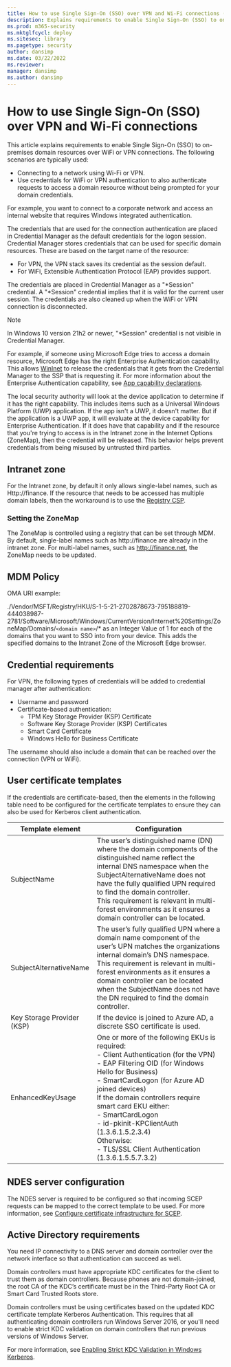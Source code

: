```yaml
---
title: How to use Single Sign-On (SSO) over VPN and Wi-Fi connections (Windows 10 and Windows 11)
description: Explains requirements to enable Single Sign-On (SSO) to on-premises domain resources over WiFi or VPN connections.
ms.prod: m365-security
ms.mktglfcycl: deploy
ms.sitesec: library
ms.pagetype: security
author: dansimp
ms.date: 03/22/2022
ms.reviewer: 
manager: dansimp
ms.author: dansimp
---
```


# How to use Single Sign-On (SSO) over VPN and Wi-Fi connections

This article explains requirements to enable Single Sign-On (SSO) to on-premises domain resources over WiFi or VPN connections. The following scenarios are typically used:

- Connecting to a network using Wi-Fi or VPN.
- Use credentials for WiFi or VPN authentication to also authenticate requests to access a domain resource without being prompted for your domain credentials.

For example, you want to connect to a corporate network and access an internal website that requires Windows integrated authentication.

The credentials that are used for the connection authentication are placed in Credential Manager as the default credentials for the logon session. Credential Manager stores credentials that can be used for specific domain resources. These are based on the target name of the resource:
- For VPN, the VPN stack saves its credential as the session default.
- For WiFi, Extensible Authentication Protocol (EAP) provides support.

The credentials are placed in Credential Manager as a "\*Session" credential.
A "\*Session" credential implies that it is valid for the current user session.
The credentials are also cleaned up when the WiFi or VPN connection is disconnected.

> [!NOTE]
> In Windows 10 version 21h2 or newer, "\*Session" credential is not visible in Credential Manager.

For example, if someone using Microsoft Edge tries to access a domain resource, Microsoft Edge has the right Enterprise Authentication capability. This allows [WinInet](/windows/win32/wininet/wininet-reference) to release the credentials that it gets from the Credential Manager to the SSP that is requesting it.
For more information about the Enterprise Authentication capability, see [App capability declarations](/windows/uwp/packaging/app-capability-declarations).

The local security authority will look at the device application to determine if it has the right capability. This includes items such as a Universal Windows Platform (UWP) application.
If the app isn't a UWP, it doesn't matter.
But if the application is a UWP app, it will evaluate at the device capability for Enterprise Authentication.
If it does have that capability and if the resource that you're trying to access is in the Intranet zone in the Internet Options (ZoneMap), then the credential will be released.
This behavior helps prevent credentials from being misused by untrusted third parties.

## Intranet zone

For the Intranet zone, by default it only allows single-label names, such as Http://finance.
If the resource that needs to be accessed has multiple domain labels, then the workaround is to use the [Registry CSP](/windows/client-management/mdm/registry-csp).

### Setting the ZoneMap

The ZoneMap is controlled using a registry that can be set through MDM.
By default, single-label names such as http://finance are already in the intranet zone.
For multi-label names, such as http://finance.net, the ZoneMap needs to be updated.

## MDM Policy

OMA URI example:

./Vendor/MSFT/Registry/HKU/S-1-5-21-2702878673-795188819-444038987-2781/Software/Microsoft/Windows/CurrentVersion/Internet%20Settings/ZoneMap/Domains/`<domain name>`/* as an Integer Value of 1 for each of the domains that you want to SSO into from your device. This adds the specified domains to the Intranet Zone of the Microsoft Edge browser.

## Credential requirements

For VPN, the following types of credentials will be added to credential manager after authentication:

- Username and password
- Certificate-based authentication:
    - TPM Key Storage Provider (KSP) Certificate
    - Software Key Storage Provider (KSP) Certificates
    - Smart Card Certificate
    - Windows Hello for Business Certificate

The username should also include a domain that can be reached over the connection (VPN or WiFi).

## User certificate templates

If the credentials are certificate-based, then the elements in the following table need to be configured for the certificate templates to ensure they can also be used for Kerberos client authentication.

| Template element | Configuration |
|------------------|---------------|
| SubjectName | The user’s distinguished name (DN) where the domain components of the distinguished name reflect the internal DNS namespace when the SubjectAlternativeName does not have the fully qualified UPN required to find the domain controller. </br>This requirement is relevant in multi-forest environments as it ensures a domain controller can be located. |
| SubjectAlternativeName | The user’s fully qualified UPN where a domain name component of the user’s UPN matches the organizations internal domain’s DNS namespace. </br>This requirement is relevant in multi-forest environments as it ensures a domain controller can be located when the SubjectName does not have the DN required to find the domain controller. |
| Key Storage Provider (KSP) | If the device is joined to Azure AD, a discrete SSO certificate is used. |
| EnhancedKeyUsage | One or more of the following EKUs is required: </br>- Client Authentication (for the VPN) </br>- EAP Filtering OID (for Windows Hello for Business)</br>- SmartCardLogon (for Azure AD joined devices) </br>If the domain controllers require smart card EKU either:</br>- SmartCardLogon</br>- id-pkinit-KPClientAuth (1.3.6.1.5.2.3.4) <br>Otherwise:</br>- TLS/SSL Client Authentication (1.3.6.1.5.5.7.3.2) |

## NDES server configuration

The NDES server is required to be configured so that incoming SCEP requests can be mapped to the correct template to be used.
For more information, see [Configure certificate infrastructure for SCEP](/mem/intune/protect/certificates-scep-configure).

## Active Directory requirements

You need IP connectivity to a DNS server and domain controller over the network interface so that authentication can succeed as well.

Domain controllers must have appropriate KDC certificates for the client to trust them as domain controllers. Because phones are not domain-joined, the root CA of the KDC’s certificate must be in the Third-Party Root CA or Smart Card Trusted Roots store.

Domain controllers must be using certificates based on the updated KDC certificate template Kerberos Authentication.
This requires that all authenticating domain controllers run Windows Server 2016, or you'll need to enable strict KDC validation on domain controllers that run previous versions of Windows Server.

For more information, see [Enabling Strict KDC Validation in Windows Kerberos](https://www.microsoft.com/download/details.aspx?id=6382).
